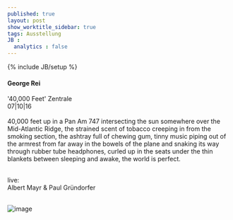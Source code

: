 ```yaml
---
published: true
layout: post
show_worktitle_sidebar: true
tags: Ausstellung
JB :
  analytics : false
---
```


{% include JB/setup %}




<p>
<h4>George Rei</h4>
'40,000 Feet' Zentrale<br />
07|10|16
<br /><br />
40,000 feet up in a Pan Am 747 intersecting the sun somewhere over the Mid-Atlantic Ridge, the strained scent of tobacco creeping in from the smoking section, the ashtray full of chewing gum, tinny music piping out of the armrest from far away in the bowels of the plane and snaking its way through rubber tube headphones, curled up in the seats under the thin blankets between sleeping and awake, the world is perfect.
<br /><br />

<p style="font-size:14px">
live:<br />
Albert Mayr & Paul Gründorfer
</p>
<br />
<img src="{{ site.url }}/images/george_rei.jpg" alt="image">
<br /><br />


</p>



